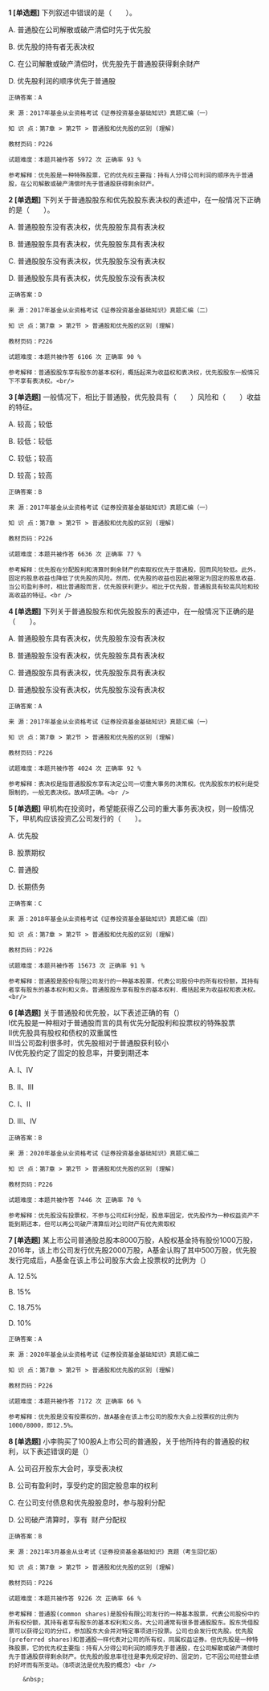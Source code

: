 **1 [单选题]** 下列叙述中错误的是（&emsp;&emsp;）。

A. 普通股在公司解散或破产清偿时先于优先股

B. 优先股的持有者无表决权

C. 在公司解散或破产清偿时，优先股先于普通股获得剩余财产

D. 优先股利润的顺序优先于普通股

```
正确答案：A

来 源：2017年基金从业资格考试《证券投资基金基础知识》真题汇编（一）

知 识 点：第7章 > 第2节 > 普通股和优先股的区别 (理解)

教材页码：P226

试题难度：本题共被作答 5972 次 正确率 93 %

参考解释：优先股是一种特殊股票，它的优先权主要指：持有人分得公司利润的顺序先于普通股，在公司解散或破产清偿时先于普通股获得剩余财产。
```


**2 [单选题]** 下列关于普通股股东和优先股股东表决权的表述中，在一般情况下正确的是（　　）。

A. 普通股股东没有表决权，优先股股东具有表决权

B. 普通股股东具有表决权，优先股股东具有表决权

C. 普通股股东没有表决权，优先股股东没有表决权

D. 普通股股东具有表决权，优先股股东没有表决权<br/>

```
正确答案：D

来 源：2017年基金从业资格考试《证券投资基金基础知识》真题汇编（二）

知 识 点：第7章 > 第2节 > 普通股和优先股的区别 (理解)

教材页码：P226

试题难度：本题共被作答 6106 次 正确率 90 %

参考解释：普通股股东享有股东的基本权利，概括起来为收益权和表决权，优先股股东一般情况下不享有表决权。<br/>
```


**3 [单选题]** 一般情况下，相比于普通股，优先股具有（&emsp;&emsp;）风险和（&emsp;&emsp;）收益的特征。

A. 较高；较低

B. 较低：较低

C. 较低；较高

D. 较高；较高

```
正确答案：B

来 源：2017年基金从业资格考试《证券投资基金基础知识》真题汇编（一）

知 识 点：第7章 > 第2节 > 普通股和优先股的区别 (理解)

教材页码：P226

试题难度：本题共被作答 6636 次 正确率 77 %

参考解释：优先股在分配股利和清算时剩余财产的索取权优先于普通股，因而风险较低。此外，固定的股息收益也降低了优先股的风险。然而，优先股的收益也因此被限定为固定的股息收益．当公司盈利多时，相比普通股而言，优先股获利更少。相比于优先股，普通股具有较高风险和较高收益的特征。<br />
```


**4 [单选题]** 下列关于普通股股东和优先股股东的表述中，在一般情况下正确的是（&emsp;&emsp;）。

A. 普通股股东具有表决权，优先股股东没有表决权

B. 普通股股东没有表决权，优先股股东具有表决权

C. 普通股股东具有表决权，优先股股东具有表决权

D. 普通股股东没有表决权，优先股股东没有表决权

```
正确答案：A

来 源：2017年基金从业资格考试《证券投资基金基础知识》真题汇编（一）

知 识 点：第7章 > 第2节 > 普通股和优先股的区别 (理解)

教材页码：P226

试题难度：本题共被作答 4024 次 正确率 92 %

参考解释：表决权是指普通股股东享有决定公司一切重大事务的决策权。优先股股东的权利是受限制的，一般无表决权。故A项正确。<br />
```


**5 [单选题]** 甲机构在投资时，希望能获得乙公司的重大事务表决权，则一般情况下，甲机构应该投资乙公司发行的（　　）。

A. 优先股

B. 股票期权

C. 普通股

D. 长期债务<br/>

```
正确答案：C

来 源：2018年基金从业资格考试《证券投资基金基础知识》真题汇编（四）

知 识 点：第7章 > 第2节 > 普通股和优先股的区别 (理解)

教材页码：P226

试题难度：本题共被作答 15673 次 正确率 91 %

参考解释：普通股是股份有限公司发行的一种基本股票，代表公司股份中的所有权份额，其持有者享有股东的基本权利和义务。普通股股东享有股东的基本权利．概括起来为收益权和表决权。<br/>
```


**6 [单选题]** 关于普通股和优先股，以下表述正确的有（） <br />
Ⅰ优先股是一种相对于普通股而言的具有优先分配股利和投票权的特殊股票 <br />
Ⅱ优先股具有股权和债权的双重属性 <br />
Ⅲ当公司盈利很多时，优先股相对于普通股获利较小 <br />
Ⅳ优先股约定了固定的股息率，并要到期还本

A. Ⅰ、Ⅳ

B. Ⅱ、Ⅲ

C. Ⅰ、Ⅱ

D. Ⅲ、Ⅳ 

```
正确答案：B

来 源：2020年基金从业资格考试《证券投资基金基础知识》真题汇编二

知 识 点：第7章 > 第2节 > 普通股和优先股的区别 (理解)

教材页码：P226

试题难度：本题共被作答 7446 次 正确率 70 %

参考解释：优先股没有投票权，不参与公司红利分配，股息率固定，优先股作为一种权益资产不能到期还本，但可以再公司破产清算后对公司财产有优先索取权
```


**7 [单选题]** 某上市公司普通股总股本8000万股，A股权基金持有股份1000万股，2016年，该上市公司发行优先股2000万股，A基金认购了其中500万股，优先股发行完成后，A基金在该上市公司股东大会上投票权的比例为（）

A. 12.5%

B. 15%

C. 18.75%

D. 10% 

```
正确答案：A

来 源：2020年基金从业资格考试《证券投资基金基础知识》真题汇编二

知 识 点：第7章 > 第2节 > 普通股和优先股的区别 (理解)

教材页码：P226

试题难度：本题共被作答 7172 次 正确率 66 %

参考解释：优先股是没有投票权的，故A基金在该上市公司的股东大会上投票权的比例为1000/8000，即12.5%。
```


**8 [单选题]** 小李购买了100股A上市公司的普通股，关于他所持有的普通股的权利，以下表述错误的是（）

A. 公司召开股东大会时，享受表决权

B. 公司有盈利时，享受约定的固定股息率的权利

C. 在公司支付债息和优先股股息时，参与股利分配

D. 公司破产清算时，享有&nbsp; 财产分配权

```
正确答案：B

来 源：2021年3月基金从业考试《证券投资基金基础知识》真题（考生回忆版）

知 识 点：第7章 > 第2节 > 普通股和优先股的区别 (理解)

教材页码：P226

试题难度：本题共被作答 9226 次 正确率 66 %

参考解释：普通股(common shares)是股份有限公司发行的一种基本股票，代表公司股份中的所有权份额，其持有者享有股东的基本权利和义务。大公司通常有很多普通股股东。股东凭借股票可以获得公司的分红，参加股东大会并对特定事项进行投票。公司也会发行优先股。优先股(preferred shares)和普通股一样代表对公司的所有权，同属权益证券。但优先股是一种特殊股票，它的优先权主要指：持有人分得公司利润的顺序先于普通股，在公司解散或破产清偿时先于普通股获得剩余财产。优先股的股息率往往是事先规定好的、固定的，它不因公司经营业绩的好坏而有所变动。（B项说法是优先股的概念）<br />

	&nbsp;

```

